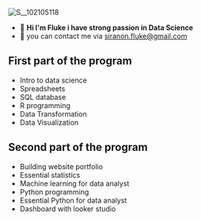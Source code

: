 ![S__102105118](https://github.com/ffkke/datasci-bootcamp9/assets/167752986/849595cb-1dd0-4795-ab2c-d297760600c0)

- :wave:	**Hi I'm Fluke i have strong passion in Data Science**
- 📧 you can contact me via siranon.fluke@gmail.com

## First part of the program

 - Intro to data science
 - Spreadsheets
 - SQL database
 - R programming 
 - Data Transformation 
 - Data Visualization 

## Second part of the program

- Building website portfolio
- Essential statistics
- Machine learning for data analyst
- Python programming
- Essential Python for data analyst
- Dashboard with looker studio
